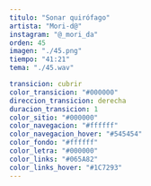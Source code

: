 ```yaml
---
titulo: "Sonar quirófago"
artista: "Mori-d@"
instagram: "@_mori_da"
orden: 45
imagen: "./45.png"
tiempo: "41:21"
tema: "./45.wav"

transicion: cubrir
color_transicion: "#000000"
direccion_transicion: derecha
duracion_transicion: 1
color_sitio: "#000000"
color_navegacion: "#ffffff"
color_navegacion_hover: "#545454"
color_fondo: "#ffffff"
color_letra: "#000000"
color_links: "#065A82"
color_links_hover: "#1C7293"
---
```

